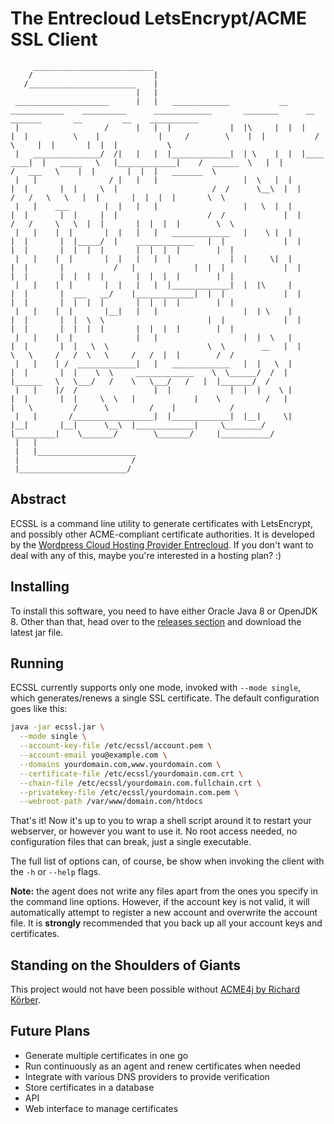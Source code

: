 # The Entrecloud LetsEncrypt/ACME SSL Client

```
     ___________________________
    /                           |
   /________________________    |
                            |   |
 _____________________      |   |   _____________           __    ____________    __________      _____________       ________      __              _______       __         __    ___________
 |                   /      |   |  |             |  |\     |  |  |            |  |          \    |             |     /        \    |  |           /       \     |  |       |  |  |           \
 |   _______________/  /|   |   |  |_____________|  | \    |  |  |____    ____|  |   _____   \   |_____________|    /  ______  \   |  |          /   ___   \    |  |       |  |  |   _______  \
 |   |                / |   |   |                   |  \   |  |       |  |       |  |     \  |                     /  /      \__\  |  |         /   /   \   \   |  |       |  |  |  |       \  \
 |   |    ___        |  |   |   |                   |   \  |  |       |  |       |  |     |  |                    /  /             |  |        /   /     \   \  |  |       |  |  |  |        \  \
 |   |    |  |       |  |   |   |   _____________   |    \ |  |       |  |       |  |_____/  |    _____________   |  |             |  |        |  |       |  |  |  |       |  |  |  |        |  |
 |   |    |  |       |  |   |   |  |             |  |     \|  |       |  |       |           /   |             |  |  |             |  |        |  |       |  |  |  |       |  |  |  |        |  |
 |   |    |  |       |  |   |   |  |_____________|  |  |\     |       |  |       |  ___   __/    |_____________|  |  |             |  |        |  |       |  |  |  |       |  |  |  |        |  |
 |   |    |  |       |__|   |   |                   |  | \    |       |  |       |  |  \  \                       |  |             |  |        |  |       |  |  |  |       |  |  |  |        |  |
 |   |    |  |              |   |                   |  |  \   |       |  |       |  |   \  \                      \  \        __   |  |        \   \     /   /  \   \     /   /  |  |        /  /
 |   |    | /  _____________|   |   _____________   |  |   \  |       |  |       |  |    \  \     _____________    \  \______/  /  |  |______   \   \___/   /    \   \___/   /   |  |_______/  /
 |   |    |/  /                 |  |             |  |  |    \ |       |  |       |  |     \  \   |             |    \          /   |         |   \         /      \         /    |            /
 |   |       /__________________|  |_____________|  |__|     \|       |__|       |__|      \__\  |_____________|     \________/    |_________|    \_______/        \_______/     |___________/
 |   |
 |   |______________________
 |                         /
 |________________________/
```

## Abstract

ECSSL is a command line utility to generate certificates with LetsEncrypt, and possibly other ACME-compliant certificate
authorities. It is developed by the [Wordpress Cloud Hosting Provider Entrecloud](https://entrecloud.com). If you don't
want to deal with any of this, maybe you're interested in a hosting plan? :)

## Installing

To install this software, you need to have either Oracle Java 8 or OpenJDK 8. Other than that, head over to the
[releases section](https://github.com/entrecloud/ecssl/releases) and download the latest jar file.

## Running

ECSSL currently supports only one mode, invoked with `--mode single`, which generates/renews a single SSL certificate.
The default configuration goes like this:

```bash
java -jar ecssl.jar \
  --mode single \
  --account-key-file /etc/ecssl/account.pem \
  --account-email you@example.com \
  --domains yourdomain.com,www.yourdomain.com \
  --certificate-file /etc/ecssl/yourdomain.com.crt \
  --chain-file /etc/ecssl/yourdomain.com.fullchain.crt \
  --privatekey-file /etc/ecssl/yourdomain.com.pem \
  --webroot-path /var/www/domain.com/htdocs
```

That's it! Now it's up to you to wrap a shell script around it to restart your webserver, or however you want to use it.
No root access needed, no configuration files that can break, just a single executable.

The full list of options can, of course, be show when invoking the client with the `-h` or `--help` flags.

**Note:** the agent does not write any files apart from the ones you specify in the command line options. However,
if the account key is not valid, it will automatically attempt to register a new account and overwrite the account
file. It is **strongly** recommended that you back up all your account keys and certificates.

## Standing on the Shoulders of Giants

This project would not have been possible without [ACME4j by Richard Körber](https://github.com/shred/acme4j).

## Future Plans

- Generate multiple certificates in one go
- Run continuously as an agent and renew certificates when needed
- Integrate with various DNS providers to provide verification
- Store certificates in a database
- API
- Web interface to manage certificates
